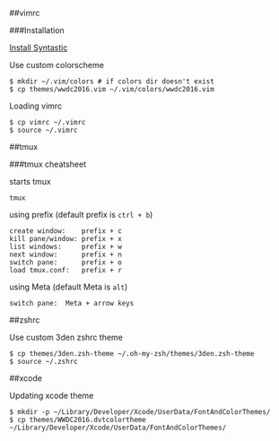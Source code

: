 ##vimrc

###Installation

[Install Syntastic](https://github.com/scrooloose/syntastic#installpathogen)

Use custom colorscheme
```
$ mkdir ~/.vim/colors # if colors dir doesn't exist
$ cp themes/wwdc2016.vim ~/.vim/colors/wwdc2016.vim
```

Loading vimrc
```
$ cp vimrc ~/.vimrc
$ source ~/.vimrc
```

##tmux

###tmux cheatsheet

starts tmux

`tmux`

using prefix (default prefix is `ctrl + b`)
```
create window:    prefix + c 
kill pane/window: prefix + x
list windows:     prefix + w
next window:      prefix + n
switch pane:      prefix + o
load tmux.conf:   prefix + r
```

using Meta (default Meta is `alt`)
```
switch pane:  Meta + arrow keys
```

##zshrc

Use custom 3den zshrc theme 
```
$ cp themes/3den.zsh-theme ~/.oh-my-zsh/themes/3den.zsh-theme
$ source ~/.zshrc
```

##xcode

Updating xcode theme
```
$ mkdir -p ~/Library/Developer/Xcode/UserData/FontAndColorThemes/
$ cp themes/WWDC2016.dvtcolortheme ~/Library/Developer/Xcode/UserData/FontAndColorThemes/
```

